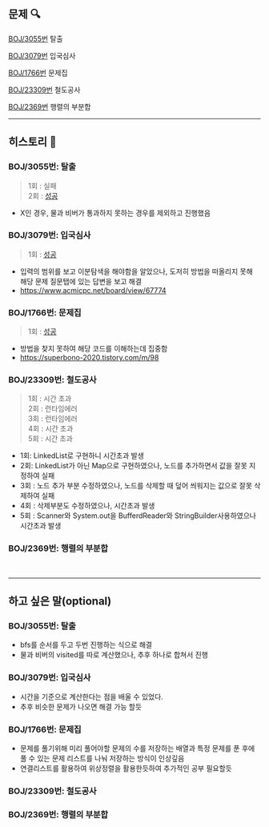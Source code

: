 ## 문제 :mag:

[BOJ/3055번](https://www.acmicpc.net/problem/3055) 탈출

[BOJ/3079번](https://www.acmicpc.net/problem/3079) 입국심사

[BOJ/1766번](https://www.acmicpc.net/problem/1766) 문제집

[BOJ/23309번](https://www.acmicpc.net/problem/23309) 철도공사

[BOJ/2369번](https://www.acmicpc.net/problem/14467) 행렬의 부분합

---

## 히스토리 :memo:

### BOJ/3055번: 탈출

> 1회 : 실패<br>
> 2회 : [성공](url)

- X인 경우, 물과 비버가 통과하지 못하는 경우를 제외하고 진행했음

### BOJ/3079번: 입국심사

> 1회 : [성공](url)

- 입력의 범위를 보고 이분탐색을 해야함을 알았으나, 도저히 방법을 떠올리지 못해 해당 문제 질문탭에 있는 답변을 보고 해결
- https://www.acmicpc.net/board/view/67774

### BOJ/1766번: 문제집

> 1회 : [성공](url)

- 방법을 찾지 못하여 해당 코드를 이해하는데 집중함
- https://superbono-2020.tistory.com/m/98

### BOJ/23309번: 철도공사

> 1회 : 시간 초과<br>
> 2회 : 런타임에러<br>
> 3회 : 런타임에러<br>
> 4회 : 시간 초과<br>
> 5회 : 시간 초과<br>

- 1회: LinkedList로 구현하니 시간초과 발생
- 2회: LinkedList가 아닌 Map으로 구현하였으나, 노드를 추가하면서 값을 잘못 지정하여 실패
- 3회 : 노드 추가 부분 수정하였으나, 노드를 삭제할 때 덮어 씌워지는 값으로 잘못 삭제하여 실패
- 4회 : 삭제부분도 수정하였으나, 시간초과 발생
- 5회 : Scanner와 System.out을 BufferdReader와 StringBuilder사용하였으나 시간초과 발생

### BOJ/2369번: 행렬의 부분합

<br>

---

## 하고 싶은 말(optional)

### BOJ/3055번: 탈출

- bfs를 순서를 두고 두번 진행하는 식으로 해결
- 물과 비버의 visited를 따로 계산했으나, 추후 하나로 합쳐서 진행

### BOJ/3079번: 입국심사

- 시간을 기준으로 계산한다는 점을 배울 수 있었다.
- 추후 비슷한 문제가 나오면 해결 가능 할듯

### BOJ/1766번: 문제집

- 문제를 풀기위해 미리 풀어야할 문제의 수를 저장하는 배열과 특정 문제를 푼 후에 풀 수 있는 문제 리스트를 나눠 저장하는 방식이 인상깊음
- 연결리스트를 활용하여 위상정렬을 활용한듯하여 추가적인 공부 필요할듯

### BOJ/23309번: 철도공사

### BOJ/2369번: 행렬의 부분합
